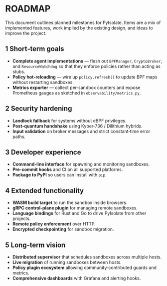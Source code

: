 # ROADMAP

This document outlines planned milestones for PyIsolate. Items are a mix of
implemented features, work implied by the existing design, and ideas to improve
the project.

## 1 Short‑term goals

- **Complete agent implementations** — flesh out `BPFManager`, `CryptoBroker`,
  and `ResourceWatchdog` so that they enforce policies rather than acting as
  stubs.
- **Policy hot‑reloading** — wire up `policy.refresh()` to update BPF maps
  without restarting sandboxes.
- **Metrics exporter** — collect per‑sandbox counters and expose Prometheus
  gauges as sketched in `observability/metrics.py`.

## 2 Security hardening

- **Landlock fallback** for systems without eBPF privileges.
- **Post‑quantum handshake** using Kyber‑736 / Dilithium hybrids.
- **Input validation** on broker messages and strict constant‑time error paths.

## 3 Developer experience

- **Command‑line interface** for spawning and monitoring sandboxes.
- **Pre‑commit hooks** and CI on all supported platforms.
- **Package to PyPI** so users can install with `pip`.

## 4 Extended functionality

- **WASM build target** to run the sandbox inside browsers.
- **gRPC control‑plane plugin** for managing remote sandboxes.
- **Language bindings** for Rust and Go to drive PyIsolate from other projects.
- **Remote policy enforcement** over HTTP.
- **Encrypted checkpointing** for sandbox migration.

## 5 Long‑term vision

- **Distributed supervisor** that schedules sandboxes across multiple hosts.
- **Live migration** of running sandboxes between hosts.
- **Policy plugin ecosystem** allowing community‑contributed guards and metrics.
- **Comprehensive dashboards** with Grafana and alerting hooks.

